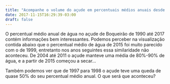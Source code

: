 ```yaml
---
title: "Acompanhe o volume do açude em percentuais médios anuais desde 1990!"
date: 2017-11-15T16:29:39-03:00
draft: false
---
```



<!--more-->

O percentual médio anual de água no açude de Boqueirão de 1990 até 2017 contém informações bem interessantes. Podemos perceber na visualização contida abaixo que o percentual médio de água de 2015 foi muito parecido com o de 1999, entretanto nos anos seguintes essa similaridade não aconteceu. De 2004 até 2011 o açude manteve uma média de 80%-90% de água, e a partir de 2015 começou a secar...

Também podemos ver que de 1997 para 1998 o açude teve uma queda de quase 50% do seu percentual médio anual. O que será que aconteceu? 

<div id="vis" width=300></div>

<script src="https://cdnjs.cloudflare.com/ajax/libs/vega/3.0.7/vega.js"></script>
<script src="https://cdnjs.cloudflare.com/ajax/libs/vega-lite/2.0.1/vega-lite.js"></script>
<script src="https://cdnjs.cloudflare.com/ajax/libs/vega-embed/3.0.0-rc7/vega-embed.js"></script>
<script>
    const spec = {  
  "$schema":"https://vega.github.io/schema/vega-lite/v2.json",
    "data": {     
        "url":"https://api.insa.gov.br/reservatorios/12172/monitoramento",
        "format": {
            "type": "json",
            "property": "volumes",
            "parse":{
              "DataInformacao": "utc:'%d/%m/%Y'"
            }
        }
    },
     "mark": "bar",
     "width": 650,
     "height": 300,
        "encoding": {
            
        "x": { "timeUnit": "year", "field": "DataInformacao", "type": "ordinal", "axis": {"title": ""}},
		  
        "y": {"aggregate": "average", "field": "VolumePercentual", "type": "quantitative", 
        "axis": {"title": "Percentual médio anual de água no açude de Boqueirão"}}
        }
};
  	vegaEmbed('#vis', spec).catch(console.warn);
</script>
